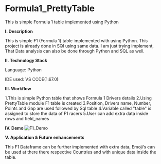 # Formula1_PrettyTable
This is simple Formula 1 table implemented using Python 

**I. Description**

This is simple F1 (Formula 1) table implemented with using Python. This project is already done in SQl using same data. 
I am just trying implement, That Data analysis can also be done through Python and SQL as well.

**II. Technology Stack**

Language: Python

IDE used: VS CODE(1.67.0)


**III. Workflow**

  1.This is simple Python table that shows Formula 1 Drivers details
  2.Using PrettyTable module F1 table is created
  3.Position, Drivers name, Number, Points and Gap are used followed by Sql table
  4.Variable called "table" is assigned to store the data of F1 racers
  5.User can add extra data inside rows and field_names


**IV. Demo**
![F1_Demo](https://user-images.githubusercontent.com/99798157/188137459-e63a950a-0721-439b-97f8-083a88507619.JPG)


**V. Application & Future enhancements**

This F1 Dataframe can be further implemented with extra data, 
Emoji's can be used at there there respective Countries and with unique data inside the table.
